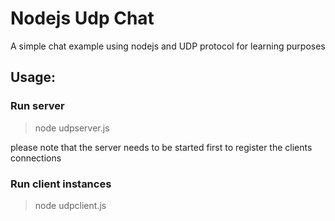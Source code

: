 # Nodejs Udp Chat
A simple chat example using nodejs and UDP protocol for learning purposes

## Usage:
### Run server
> node udpserver.js

please note that the server needs to be started first to register the clients connections

### Run client instances
> node udpclient.js

